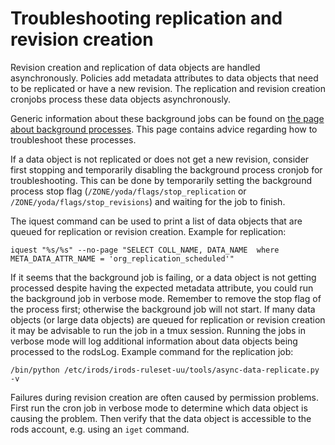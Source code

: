# Troubleshooting replication and revision creation

Revision creation and replication of data objects are handled asynchronously. Policies
add metadata attributes to data objects that need to be replicated or have a new revision.
The replication and revision creation cronjobs process these data objects asynchronously.

Generic information about these background jobs can be found on
[the page about background processes](../design/processes/asynchronous-processes.md). This page
contains advice regarding how to troubleshoot these processes.

If a data object is not replicated or does not get a new revision, consider first stopping and
temporarily disabling the background process cronjob for troubleshooting. This can be done
by temporarily setting the background process stop flag (`/ZONE/yoda/flags/stop_replication` or
`/ZONE/yoda/flags/stop_revisions`) and waiting for the job to finish.

The iquest command can be used to print a list of data objects that are queued for replication
or revision creation.  Example for replication:

```
iquest "%s/%s" --no-page "SELECT COLL_NAME, DATA_NAME  where META_DATA_ATTR_NAME = 'org_replication_scheduled'"
```

If it seems that the background job is failing, or a data object is not getting processed despite having
the expected metadata attribute, you could run the background job in verbose mode. Remember to remove the
stop flag of the process first; otherwise the background job will not start.  If many data objects (or large data objects)
are queued for replication or revision creation it may be advisable to run the job in a tmux session. Running the jobs
in verbose mode will log additional information about data objects being processed to the rodsLog. Example
command for the replication job:

```
/bin/python /etc/irods/irods-ruleset-uu/tools/async-data-replicate.py -v
```

Failures during revision creation are often caused by permission problems. First run the cron job in
verbose mode to determine which data object is causing the problem. Then verify that the data object
is accessible to the rods account, e.g. using an `iget` command.
